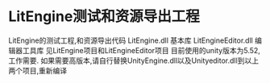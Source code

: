 # LitEngine测试和资源导出工程
LitEngine的测试工程,和资源导出代码
LitEngine.dll 基本库
LitEngineEditor.dll  编辑器工具库
见LitEngine项目和LitEngineEditor项目
目前使用的unity版本为5.52,工作需要.
如果需要高版本,请自行替换UnityEngine.dll以及Unityeditor.dll到以上两个项目,重新编译